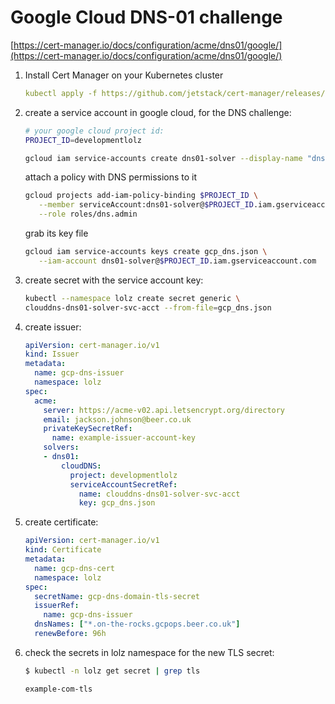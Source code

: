# Google Cloud DNS-01 challenge

[https://cert-manager.io/docs/configuration/acme/dns01/google/](https://cert-manager.io/docs/configuration/acme/dns01/google/)

1. Install Cert Manager on your Kubernetes cluster
    
    ```yaml
    kubectl apply -f https://github.com/jetstack/cert-manager/releases/download/v1.6.1/cert-manager.yaml
    ```
    
2. create a service account in google cloud, for the DNS challenge:
    
    ```bash
    # your google cloud project id:
    PROJECT_ID=developmentlolz
    
    gcloud iam service-accounts create dns01-solver --display-name "dns01-solver"
    ```
    
    attach a policy with DNS permissions to it
    
    ```bash
    gcloud projects add-iam-policy-binding $PROJECT_ID \
       --member serviceAccount:dns01-solver@$PROJECT_ID.iam.gserviceaccount.com \
       --role roles/dns.admin
    ```
    
    grab its key file
    
    ```bash
    gcloud iam service-accounts keys create gcp_dns.json \
       --iam-account dns01-solver@$PROJECT_ID.iam.gserviceaccount.com
    ```
    

1. create secret with the service account key:
    
    ```bash
    kubectl --namespace lolz create secret generic \
    clouddns-dns01-solver-svc-acct --from-file=gcp_dns.json
    ```
    

1. create issuer:
    
    ```yaml
    apiVersion: cert-manager.io/v1
    kind: Issuer
    metadata:
      name: gcp-dns-issuer
      namespace: lolz
    spec:
      acme:
        server: https://acme-v02.api.letsencrypt.org/directory
        email: jackson.johnson@beer.co.uk
        privateKeySecretRef:
          name: example-issuer-account-key
        solvers:
        - dns01:
            cloudDNS:
              project: developmentlolz
              serviceAccountSecretRef:
                name: clouddns-dns01-solver-svc-acct
                key: gcp_dns.json
    ```
    

1. create certificate:
    
    ```yaml
    apiVersion: cert-manager.io/v1
    kind: Certificate
    metadata:
      name: gcp-dns-cert
      namespace: lolz
    spec:
      secretName: gcp-dns-domain-tls-secret
      issuerRef:
        name: gcp-dns-issuer
      dnsNames: ["*.on-the-rocks.gcpops.beer.co.uk"]
      renewBefore: 96h
    ```
    
2. check the secrets in lolz namespace for the new TLS secret:
    
    ```bash
    $ kubectl -n lolz get secret | grep tls
    
    example-com-tls
    ```